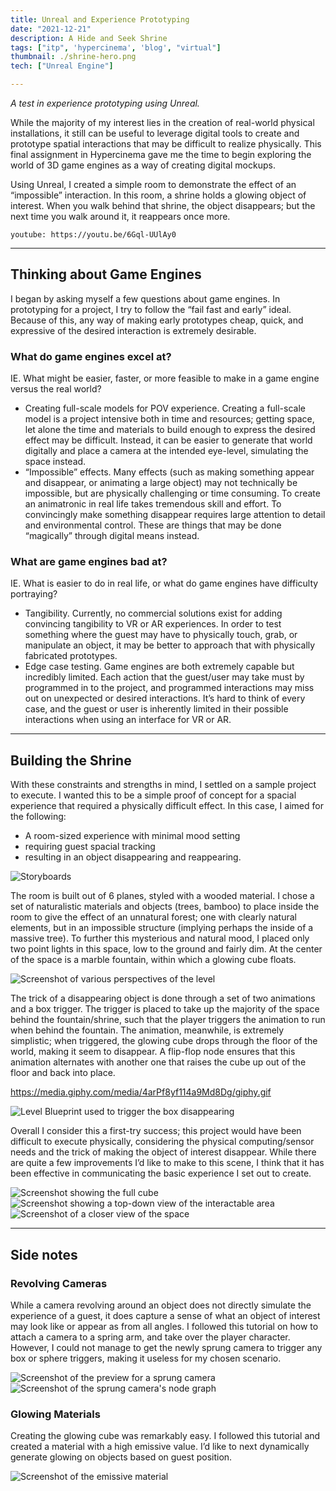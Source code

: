```yaml
---
title: Unreal and Experience Prototyping
date: "2021-12-21"
description: A Hide and Seek Shrine
tags: ["itp", 'hypercinema', 'blog', "virtual"]
thumbnail: ./shrine-hero.png
tech: ["Unreal Engine"]

---
```

*A test in experience prototyping using Unreal.*

While the majority of my interest lies in the creation of real-world physical installations, it still can be useful to leverage digital tools to create and prototype spatial interactions that may be difficult to realize physically. This final assignment in Hypercinema gave me the time to begin exploring the world of 3D game engines as a way of creating digital mockups.

Using Unreal, I created a simple room to demonstrate the effect of an “impossible” interaction. In this room, a shrine holds a glowing object of interest. When you walk behind that shrine, the object disappears; but the next time you walk around it, it reappears once more.

`youtube: https://youtu.be/6Gql-UUlAy0`

---

## Thinking about Game Engines

I began by asking myself a few questions about game engines. In prototyping for a project, I try to follow the “fail fast and early” ideal. Because of this, any way of making early prototypes cheap, quick, and expressive of the desired interaction is extremely desirable.  

### **What do game engines excel at?**

IE. What might be easier, faster, or more feasible to make in a game engine versus the real world?

- Creating full-scale models for POV experience. Creating a full-scale model is a project intensive both in time and resources; getting space, let alone the time and materials to build enough to express the desired effect may be difficult. Instead, it can be easier to generate that world digitally and place a camera at the intended eye-level, simulating the space instead.
- “Impossible” effects. Many effects (such as making something appear and disappear, or animating a large object) may not technically be impossible, but are physically challenging or time consuming. To create an animatronic in real life takes tremendous skill and effort. To convincingly make something disappear requires large attention to detail and environmental control. These are things that may be done “magically” through digital means instead.

### **What are game engines bad at?**

IE. What is easier to do in real life, or what do game engines have difficulty portraying?

- Tangibility. Currently, no commercial solutions exist for adding convincing tangibility to VR or AR experiences. In order to test something where the guest may have to physically touch, grab, or manipulate an object, it may be better to approach that with physically fabricated prototypes.
- Edge case testing. Game engines are both extremely capable but incredibly limited. Each action that the guest/user may take must by programmed in to the project, and programmed interactions may miss out on unexpected or desired interactions. It’s hard to think of every case, and the guest or user is inherently limited in their possible interactions when using an interface for VR or AR.

---

## Building the Shrine

With these constraints and strengths in mind, I settled on a sample project to execute. I wanted this to be a simple proof of concept for a spacial experience that required a physically difficult effect. In this case, I aimed for the following:

- A room-sized experience with minimal mood setting
- requiring guest spacial tracking
- resulting in an object disappearing and reappearing.

![Storyboards](./storyboards.jpg)

The room is built out of 6 planes, styled with a wooded material. I chose a set of naturalistic materials and objects (trees, bamboo) to place inside the room to give the effect of an unnatural forest; one with clearly natural elements, but in an impossible structure (implying perhaps the inside of a massive tree). To further this mysterious and natural mood, I placed only two point lights in this space, low to the ground and fairly dim. At the center of the space is a marble fountain, within which a glowing cube floats.

![Screenshot of various perspectives of the level](./layout.png)


The trick of a disappearing object is done through a set of two animations and a box trigger. The trigger is placed to take up the majority of the space behind the fountain/shrine, such that the player triggers the animation to run when behind the fountain. The animation, meanwhile, is extremely simplistic; when triggered, the glowing cube drops through the floor of the world, making it seem to disappear. A flip-flop node ensures that this animation alternates with another one that raises the cube up out of the floor and back into place.  

https://media.giphy.com/media/4arPf8yf114a9Md8Dg/giphy.gif

![Level Blueprint used to trigger the box disappearing](./level_blueprint.png)

Overall I consider this a first-try success; this project would have been difficult to execute physically, considering the physical computing/sensor needs and the trick of making the object of interest disappear. While there are quite a few improvements I’d like to make to this scene, I think that it has been effective in communicating the basic experience I set out to create.  

![Screenshot showing the full cube](./screenshot-1.png)
![Screenshot showing a top-down view of the interactable area](./screenshot-2.png)
![Screenshot of a closer view of the space](./screenshot-3.png)

---

## Side notes

### Revolving Cameras

While a camera revolving around an object does not directly simulate the experience of a guest, it does capture a sense of what an object of interest may look like or appear as from all angles. I followed this tutorial on how to attach a camera to a spring arm, and take over the player character. However, I could not manage to get the newly sprung camera to trigger any box or sphere triggers, making it useless for my chosen scenario.

![Screenshot of the preview for a sprung camera](./sprung_camera_preview.png)
![Screenshot of the sprung camera's node graph](./sprung_camera_nodes.png)

### Glowing Materials

Creating the glowing cube was remarkably easy. I followed this tutorial and created a material with a high emissive value. I’d like to next dynamically generate glowing on objects based on guest position.

![Screenshot of the emissive material](./emissive_mat.png)
